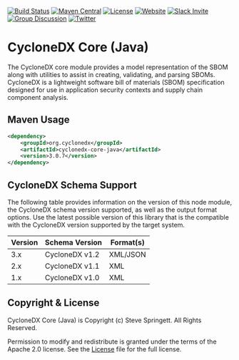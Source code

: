 [![Build Status](https://github.com/CycloneDX/cyclonedx-core-java/workflows/Maven%20CI/badge.svg)](https://github.com/CycloneDX/cyclonedx-core-java/actions?workflow=Maven+CI)
[![Maven Central](https://maven-badges.herokuapp.com/maven-central/org.cyclonedx/cyclonedx-core-java/badge.svg)](https://maven-badges.herokuapp.com/maven-central/org.cyclonedx/cyclonedx-core-java)
[![License](https://img.shields.io/badge/license-Apache%202.0-brightgreen.svg)][License]
[![Website](https://img.shields.io/badge/https://-cyclonedx.org-blue.svg)](https://cyclonedx.org/)
[![Slack Invite](https://img.shields.io/badge/Slack-Join-blue?logo=slack&labelColor=393939)](https://cyclonedx.org/slack/invite)
[![Group Discussion](https://img.shields.io/badge/discussion-groups.io-blue.svg)](https://groups.io/g/CycloneDX)
[![Twitter](https://img.shields.io/twitter/url/http/shields.io.svg?style=social&label=Follow)](https://twitter.com/CycloneDX_Spec)


CycloneDX Core (Java)
=========

The CycloneDX core module provides a model representation of the SBOM along with utilities to assist in creating, 
validating, and parsing SBOMs. CycloneDX is a lightweight software bill of materials (SBOM) specification designed for 
use in application security contexts and supply chain component analysis.

Maven Usage
-------------------

```xml
<dependency>
    <groupId>org.cyclonedx</groupId>
    <artifactId>cyclonedx-core-java</artifactId>
    <version>3.0.7</version>
</dependency>
```

## CycloneDX Schema Support

The following table provides information on the version of this node module, the CycloneDX schema version supported, 
as well as the output format options. Use the latest possible version of this library that is the compatible with 
the CycloneDX version supported by the target system.

| Version | Schema Version | Format(s) |
| ------- | ----------------- | --------- |
| 3.x | CycloneDX v1.2 | XML/JSON |
| 2.x | CycloneDX v1.1 | XML |
| 1.x | CycloneDX v1.0 | XML |

Copyright & License
-------------------

CycloneDX Core (Java) is Copyright (c) Steve Springett. All Rights Reserved.

Permission to modify and redistribute is granted under the terms of the Apache 2.0 license. See the [License] file for the full license.

[License]: https://github.com/CycloneDX/cyclonedx-core-java/blob/master/LICENSE
